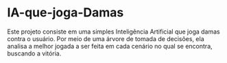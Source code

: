 # IA-que-joga-Damas

Este projeto consiste em uma simples Inteligência Artificial que joga damas contra o usuário. Por meio de uma árvore de tomada de decisões, ela analisa a melhor jogada a ser feita em cada cenário no qual se encontra, buscando a vitória.
